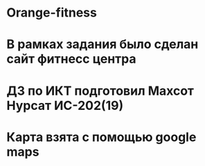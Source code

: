 # Orange-fitness

# В рамках задания было сделан сайт фитнесс центра
# ДЗ по ИКТ подготовил Махсот Нурсат ИС-202(19)
# Карта взята с помощью google maps 
